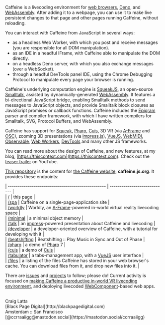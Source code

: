 Caffeine is a livecoding environment for [web browsers](https://developer.mozilla.org/en-US), [Deno](https://deno.land), and [WebAssembly](https://en.wikipedia.org/wiki/WebAssembly). After adding it to a webpage, you can use it to make live persistent changes to that page and other pages running Caffeine, without reloading.

You can interact with Caffeine from JavaScript in several ways:

- as a headless Web Worker, with which you post and receive messages (you are responsible for all DOM manipulation).
- as an IDE in a headful IFrame, with Caffeine able to manipulate the DOM directly.
- on a headless Deno server, with which you also exchange messages (over a WebSocket).
- through a headful DevTools panel IDE, using the Chrome Debugging Protocol to manipulate every page your browser is running.

Caffeine's underlying computation engine is [SqueakJS](https://squeak.js.org), an open-source [Smalltalk](https://en.wikipedia.org/wiki/Smalltalk), assisted by dynamically-generated [WebAssembly](https://wikiwand.com/en/Webassembly). It features a bi-directional JavaScript bridge, enabling Smalltalk methods to send messages to JavaScript objects, and provide Smalltalk block closures as JavaScript promises or callback functions. Caffeine includes the [Epigram](https://thiscontext.com/2022/06/28/epigram-reifying-grammar-production-rules-for-clearer-parsing-compiling-and-searching) parser and compiler framework, with which I have written compilers for Smalltalk, SVG, Protocol Buffers, and WebAssembly.

Caffeine has support for [Squeak](http://squeak.org), [Pharo](https://pharo.org), [Cuis](http://cuis-smalltalk.org), 3D VR (via [A-Frame](https://aframe.io) and [OSC](http://opensoundcontrol.org)), zooming 3D presentations (via [impress.js](https://impress.js.org)), [VueJS](https://vuejs.org), [WebMIDI](https://github.com/djipco/webmidi), [Observable](https://observablehq.com), [Web Workers](https://developer.mozilla.org/en-US/docs/Web/API/Web_Workers_API), [DevTools](https://chrome.google.com/webstore/detail/caffeine/jhbbonmkjnodgkammmgfhaljmicpeakb) and many other JS frameworks.

You can read more about the design of Caffeine, and new features, at my blog, [https://thiscontext.com](https://thiscontext.com). Check out the [teaser trailer](https://www.youtube.com/watch?v=8VzXmgAQWjc&t=8s) on YouTube.

[This repository](https://github.com/ccrraaiigg/caffeine) is the content for [the Caffeine website](https://caffeine.js.org), **caffeine.js.org**. It provides these endpoints:

| ------------------------------------------------- | ---------------------------- |  
| [/](https://caffeine.js.org/)                     | this page  |  
| [/spa](https://caffeine.js.org/spa)                 | Caffeine on a single-page-application site |  
| [/worldly](https://caffeine.js.org/worldly)                 | Worldly, an [A-Frame](https://aframe.io)-powered in-world virtual reality livecoding space |  
| [/minimal](https://caffeine.js.org/minimal)             | a minimal object memory |  
| [/talk](https://caffeine.js.org/talk)             | an [impress](https://impress.js.org)-powered presentation about Caffeine and livecoding |  
| [/developer](https://caffeine.js.org/developer)   | a developer-oriented overview of Caffeine, with a tutorial for developing with it |  
| [/beatshifting](https://caffeine.js.org/beatshifting) | Beatshifting :: Play Music in Sync and Out of Phase |  
| [/pharo](https://caffeine.js.org/pharo)           | a demo of [Pharo](https://pharo.org) 7 |  
| [/cuis](https://caffeine.js.org/cuis)             | a demo of [Cuis](http://cuis-smalltalk.org) |  
| [/tabulator](https://caffeine.js.org/tabulator)   | a tabs-management app, with a [VueJS](https://vuejs.org) user interface |  
| [/files](https://caffeine.js.org/files)           | a listing of the files Caffeine has stored in your web browser's cache. You can download files from it, and drop new files into it. |  

There are [issues](https://github.com/ccrraaiigg/caffeine/issues) and [projects](https://github.com/ccrraaiigg/caffeine/projects) to follow; please do! Current activity is focused on [making Caffeine a productive in-world VR livecoding environment](https://github.com/ccrraaiigg/caffeine/projects/1), and deploying livecoded [WebComponent](https://wikiwand.com/en/WebComponents)-based web apps.


<br>
Craig Latta
<br>
[Black Page Digital](http://blackpagedigital.com)
<br>
Amsterdam :: San Francisco
<br>
[@ccrraaiigg@mastodon.social](https://mastodon.social/ccrraaiigg)

